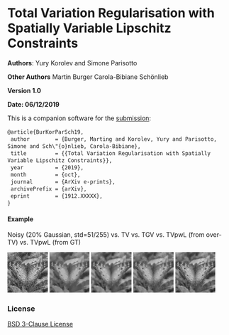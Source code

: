 # Total Variation Regularisation with Spatially Variable Lipschitz Constraints

**Authors**: Yury Korolev and Simone Parisotto

**Other Authors** 
Martin Burger
Carola-Bibiane Schönlieb

**Version 1.0**

**Date: 06/12/2019**

This is a companion software for the [submission](https://arxiv.org/pdf/1912.XXXXX.pdf):

```
@article{BurKorParSch19,
 author        = {Burger, Marting and Korolev, Yury and Parisotto, Simone and Sch\"{o}nlieb, Carola-Bibiane},
 title         = {{Total Variation Regularisation with Spatially Variable Lipschitz Constraints}},
 year          = {2019},
 month         = {oct}, 
 journal       = {ArXiv e-prints},
 archivePrefix = {arXiv},
 eprint        = {1912.XXXXX},
}
```

#### Example
Noisy (20% Gaussian, std=51/255) vs. TV vs. TGV vs. TVpwL (from over-TV) vs. TVpwL (from GT)

<img src="./results/u_noise.png" width=18%> <img src="./results/u_TV_PDHG_SSIM0.64412_PSNR23.805_cputime16.99.png" width=18%> <img src="./results/u_TGV_PDHG_SSIM0.68934_PSNR24.5645_cputime111.42.png" width=18%> <img src="./results/u_TVpwL_PDHG_over_TV_SSIM0.67273_PSNR24.0509_cputime38.13.png" width=18%>  <img src="./results/u_TVpwL_PDHG_GT_SSIM0.82569_PSNR27.008_cputime17.07.png" width=18%> 

### License
[BSD 3-Clause License](https://opensource.org/licenses/BSD-3-Clause)
